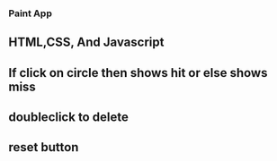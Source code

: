 ### Paint App

## HTML,CSS, And Javascript
## If click on circle then shows hit or else shows miss
## doubleclick to delete 
## reset button
